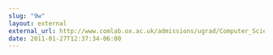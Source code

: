 ```yaml
---
slug: "9w"
layout: external
external_url: http://www.comlab.ox.ac.uk/admissions/ugrad/Computer_Science_and_Philosophy
date: 2011-01-27T12:37:34-06:00
---
```

